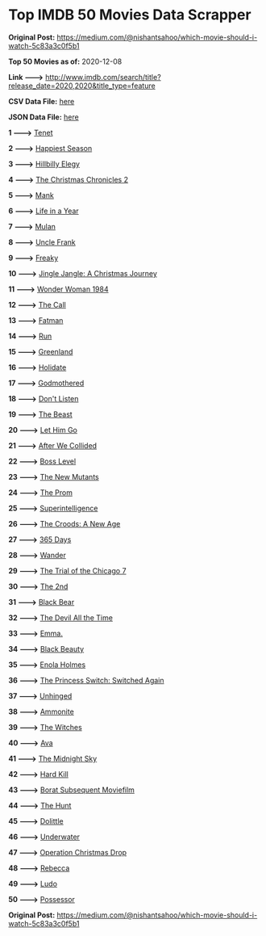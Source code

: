 # Top IMDB 50 Movies Data Scrapper

**Original Post:** https://medium.com/@nishantsahoo/which-movie-should-i-watch-5c83a3c0f5b1

**Top 50 Movies as of:** 2020-12-08

**Link --->** http://www.imdb.com/search/title?release_date=2020,2020&title_type=feature

**CSV Data File:** [here](/Data/data.csv)

**JSON Data File:** [here](/Data/data.json)

**1 --->** [Tenet](https://www.imdb.com/title/tt6723592/?ref_=adv_li_tt)

**2 --->** [Happiest Season](https://www.imdb.com/title/tt8522006/?ref_=adv_li_tt)

**3 --->** [Hillbilly Elegy](https://www.imdb.com/title/tt6772802/?ref_=adv_li_tt)

**4 --->** [The Christmas Chronicles 2](https://www.imdb.com/title/tt11057644/?ref_=adv_li_tt)

**5 --->** [Mank](https://www.imdb.com/title/tt10618286/?ref_=adv_li_tt)

**6 --->** [Life in a Year](https://www.imdb.com/title/tt6598238/?ref_=adv_li_tt)

**7 --->** [Mulan](https://www.imdb.com/title/tt4566758/?ref_=adv_li_tt)

**8 --->** [Uncle Frank](https://www.imdb.com/title/tt11327514/?ref_=adv_li_tt)

**9 --->** [Freaky](https://www.imdb.com/title/tt10919380/?ref_=adv_li_tt)

**10 --->** [Jingle Jangle: A Christmas Journey](https://www.imdb.com/title/tt7736496/?ref_=adv_li_tt)

**11 --->** [Wonder Woman 1984](https://www.imdb.com/title/tt7126948/?ref_=adv_li_tt)

**12 --->** [The Call](https://www.imdb.com/title/tt10530176/?ref_=adv_li_tt)

**13 --->** [Fatman](https://www.imdb.com/title/tt10310140/?ref_=adv_li_tt)

**14 --->** [Run](https://www.imdb.com/title/tt8633478/?ref_=adv_li_tt)

**15 --->** [Greenland](https://www.imdb.com/title/tt7737786/?ref_=adv_li_tt)

**16 --->** [Holidate](https://www.imdb.com/title/tt9866072/?ref_=adv_li_tt)

**17 --->** [Godmothered](https://www.imdb.com/title/tt11681250/?ref_=adv_li_tt)

**18 --->** [Don't Listen](https://www.imdb.com/title/tt11750282/?ref_=adv_li_tt)

**19 --->** [The Beast](https://www.imdb.com/title/tt11499506/?ref_=adv_li_tt)

**20 --->** [Let Him Go](https://www.imdb.com/title/tt9340860/?ref_=adv_li_tt)

**21 --->** [After We Collided](https://www.imdb.com/title/tt10362466/?ref_=adv_li_tt)

**22 --->** [Boss Level](https://www.imdb.com/title/tt7638348/?ref_=adv_li_tt)

**23 --->** [The New Mutants](https://www.imdb.com/title/tt4682266/?ref_=adv_li_tt)

**24 --->** [The Prom](https://www.imdb.com/title/tt10161886/?ref_=adv_li_tt)

**25 --->** [Superintelligence](https://www.imdb.com/title/tt7178640/?ref_=adv_li_tt)

**26 --->** [The Croods: A New Age](https://www.imdb.com/title/tt2850386/?ref_=adv_li_tt)

**27 --->** [365 Days](https://www.imdb.com/title/tt10886166/?ref_=adv_li_tt)

**28 --->** [Wander](https://www.imdb.com/title/tt9689696/?ref_=adv_li_tt)

**29 --->** [The Trial of the Chicago 7](https://www.imdb.com/title/tt1070874/?ref_=adv_li_tt)

**30 --->** [The 2nd](https://www.imdb.com/title/tt11697484/?ref_=adv_li_tt)

**31 --->** [Black Bear](https://www.imdb.com/title/tt9601220/?ref_=adv_li_tt)

**32 --->** [The Devil All the Time](https://www.imdb.com/title/tt7395114/?ref_=adv_li_tt)

**33 --->** [Emma.](https://www.imdb.com/title/tt9214832/?ref_=adv_li_tt)

**34 --->** [Black Beauty](https://www.imdb.com/title/tt8484160/?ref_=adv_li_tt)

**35 --->** [Enola Holmes](https://www.imdb.com/title/tt7846844/?ref_=adv_li_tt)

**36 --->** [The Princess Switch: Switched Again](https://www.imdb.com/title/tt11199410/?ref_=adv_li_tt)

**37 --->** [Unhinged](https://www.imdb.com/title/tt10059518/?ref_=adv_li_tt)

**38 --->** [Ammonite](https://www.imdb.com/title/tt7983894/?ref_=adv_li_tt)

**39 --->** [The Witches](https://www.imdb.com/title/tt0805647/?ref_=adv_li_tt)

**40 --->** [Ava](https://www.imdb.com/title/tt8784956/?ref_=adv_li_tt)

**41 --->** [The Midnight Sky](https://www.imdb.com/title/tt10539608/?ref_=adv_li_tt)

**42 --->** [Hard Kill](https://www.imdb.com/title/tt11656172/?ref_=adv_li_tt)

**43 --->** [Borat Subsequent Moviefilm](https://www.imdb.com/title/tt13143964/?ref_=adv_li_tt)

**44 --->** [The Hunt](https://www.imdb.com/title/tt8244784/?ref_=adv_li_tt)

**45 --->** [Dolittle](https://www.imdb.com/title/tt6673612/?ref_=adv_li_tt)

**46 --->** [Underwater](https://www.imdb.com/title/tt5774060/?ref_=adv_li_tt)

**47 --->** [Operation Christmas Drop](https://www.imdb.com/title/tt13236566/?ref_=adv_li_tt)

**48 --->** [Rebecca](https://www.imdb.com/title/tt2235695/?ref_=adv_li_tt)

**49 --->** [Ludo](https://www.imdb.com/title/tt7212754/?ref_=adv_li_tt)

**50 --->** [Possessor](https://www.imdb.com/title/tt5918982/?ref_=adv_li_tt)

**Original Post:** https://medium.com/@nishantsahoo/which-movie-should-i-watch-5c83a3c0f5b1
